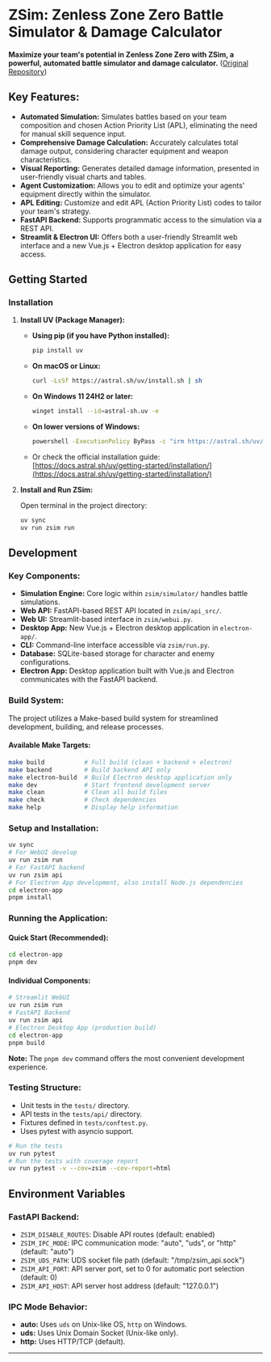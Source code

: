 # ZSim: Zenless Zone Zero Battle Simulator & Damage Calculator 

**Maximize your team's potential in Zenless Zone Zero with ZSim, a powerful, automated battle simulator and damage calculator.** ([Original Repository](https://github.com/ZZZSimulator/ZSim))

## Key Features:

*   **Automated Simulation:**  Simulates battles based on your team composition and chosen Action Priority List (APL), eliminating the need for manual skill sequence input.
*   **Comprehensive Damage Calculation:** Accurately calculates total damage output, considering character equipment and weapon characteristics.
*   **Visual Reporting:** Generates detailed damage information, presented in user-friendly visual charts and tables.
*   **Agent Customization:** Allows you to edit and optimize your agents' equipment directly within the simulator.
*   **APL Editing:** Customize and edit APL (Action Priority List) codes to tailor your team's strategy.
*   **FastAPI Backend:** Supports programmatic access to the simulation via a REST API.
*   **Streamlit & Electron UI:**  Offers both a user-friendly Streamlit web interface and a new Vue.js + Electron desktop application for easy access.

## Getting Started

### Installation

1.  **Install UV (Package Manager):**

    *   **Using pip (if you have Python installed):**

        ```bash
        pip install uv
        ```

    *   **On macOS or Linux:**

        ```bash
        curl -LsSf https://astral.sh/uv/install.sh | sh
        ```

    *   **On Windows 11 24H2 or later:**

        ```bash
        winget install --id=astral-sh.uv -e
        ```

    *   **On lower versions of Windows:**

        ```bash
        powershell -ExecutionPolicy ByPass -c "irm https://astral.sh/uv/install.ps1 | iex"
        ```
    *   Or check the official installation guide: [https://docs.astral.sh/uv/getting-started/installation/](https://docs.astral.sh/uv/getting-started/installation/)

2.  **Install and Run ZSim:**

    Open terminal in the project directory:
    ```bash
    uv sync
    uv run zsim run
    ```

## Development

### Key Components:

*   **Simulation Engine:** Core logic within `zsim/simulator/` handles battle simulations.
*   **Web API:** FastAPI-based REST API located in `zsim/api_src/`.
*   **Web UI:** Streamlit-based interface in `zsim/webui.py`.
*   **Desktop App:** New Vue.js + Electron desktop application in `electron-app/`.
*   **CLI:** Command-line interface accessible via `zsim/run.py`.
*   **Database:** SQLite-based storage for character and enemy configurations.
*   **Electron App:** Desktop application built with Vue.js and Electron communicates with the FastAPI backend.

### Build System:

The project utilizes a Make-based build system for streamlined development, building, and release processes.

#### Available Make Targets:

```bash
make build           # Full build (clean + backend + electron)
make backend         # Build backend API only
make electron-build  # Build Electron desktop application only
make dev             # Start frontend development server
make clean           # Clean all build files
make check           # Check dependencies
make help            # Display help information
```

### Setup and Installation:

```bash
uv sync
# For WebUI develop
uv run zsim run
# For FastAPI backend
uv run zsim api
# For Electron App development, also install Node.js dependencies
cd electron-app
pnpm install
```

### Running the Application:

#### Quick Start (Recommended):
```bash
cd electron-app
pnpm dev
```

#### Individual Components:

```bash
# Streamlit WebUI
uv run zsim run
# FastAPI Backend
uv run zsim api
# Electron Desktop App (production build)
cd electron-app
pnpm build
```

**Note:** The `pnpm dev` command offers the most convenient development experience.

### Testing Structure:

*   Unit tests in the `tests/` directory.
*   API tests in the `tests/api/` directory.
*   Fixtures defined in `tests/conftest.py`.
*   Uses pytest with asyncio support.

```bash
# Run the tests
uv run pytest
# Run the tests with coverage report
uv run pytest -v --cov=zsim --cov-report=html
```

## Environment Variables

### FastAPI Backend:

*   `ZSIM_DISABLE_ROUTES`: Disable API routes (default: enabled)
*   `ZSIM_IPC_MODE`: IPC communication mode: "auto", "uds", or "http" (default: "auto")
*   `ZSIM_UDS_PATH`: UDS socket file path (default: "/tmp/zsim_api.sock")
*   `ZSIM_API_PORT`: API server port, set to 0 for automatic port selection (default: 0)
*   `ZSIM_API_HOST`: API server host address (default: "127.0.0.1")

### IPC Mode Behavior:

*   **auto:** Uses `uds` on Unix-like OS, `http` on Windows.
*   **uds:** Uses Unix Domain Socket (Unix-like only).
*   **http:** Uses HTTP/TCP (default).

---